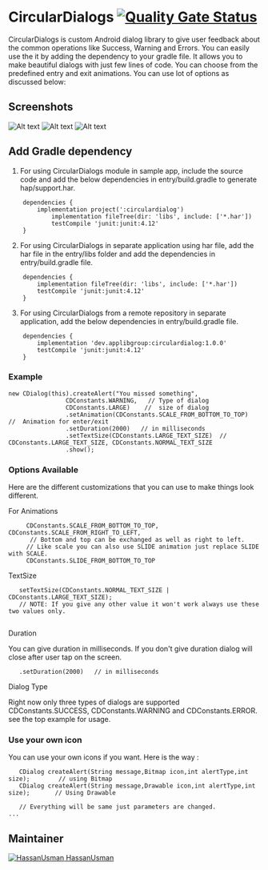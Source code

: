 # CircularDialogs [![Quality Gate Status](https://sonarcloud.io/api/project_badges/measure?project=applibgroup_CircularDialogs&metric=alert_status)](https://sonarcloud.io/dashboard?id=applibgroup_CircularDialogs)

CircularDialogs is custom Android dialog library to give user feedback about the common operations like Success, Warning and Errors. You can easily use the it by adding the dependency to your gradle file. It allows you to make beautiful dialogs with just few lines of code. You can choose from the predefined entry and exit animations. You can use lot of options as discussed below:

## Screenshots 

![Alt text](https://media.giphy.com/media/26FeUOgHGdlqK5b6E/giphy.gif "Success")
![Alt text](https://media.giphy.com/media/d47I14DOMBgSt4tO/giphy.gif "Error")
![Alt text](https://media.giphy.com/media/xUNd9R5AkswC22VCs8/giphy.gif "Error")

## Add Gradle dependency 

1. For using CircularDialogs module in sample app, include the source code and add the below dependencies in entry/build.gradle to generate hap/support.har.
```
	dependencies {
		implementation project(':circulardialog')
        	implementation fileTree(dir: 'libs', include: ['*.har'])
        	testCompile 'junit:junit:4.12'
	}
```
2. For using CircularDialogs in separate application using har file, add the har file in the entry/libs folder and add the dependencies in entry/build.gradle file.
```
	dependencies {
		implementation fileTree(dir: 'libs', include: ['*.har'])
		testCompile 'junit:junit:4.12'
	}

```
3. For using CircularDialogs from a remote repository in separate application, add the below dependencies in entry/build.gradle file.
```
	dependencies {
		implementation 'dev.applibgroup:circulardialog:1.0.0'
		testCompile 'junit:junit:4.12'
	}
```

### Example


```
new CDialog(this).createAlert("You missed something",
                CDConstants.WARNING,   // Type of dialog
                CDConstants.LARGE)    //  size of dialog
                .setAnimation(CDConstants.SCALE_FROM_BOTTOM_TO_TOP)     //  Animation for enter/exit  
                .setDuration(2000)   // in milliseconds
                .setTextSize(CDConstants.LARGE_TEXT_SIZE)  // CDConstants.LARGE_TEXT_SIZE, CDConstants.NORMAL_TEXT_SIZE
                .show();
```    

### Options Available

Here are the different customizations that you can use to make things look different.

For Animations
```   
     CDConstants.SCALE_FROM_BOTTOM_TO_TOP, CDConstants.SCALE_FROM_RIGHT_TO_LEFT, 
      // Bottom and top can be exchanged as well as right to left.
     // Like scale you can also use SLIDE animation just replace SLIDE with SCALE.
     CDConstants.SLIDE_FROM_BOTTOM_TO_TOP
 ```    
 TextSize
 ```
    setTextSize(CDConstants.NORMAL_TEXT_SIZE | CDConstants.LARGE_TEXT_SIZE);
    // NOTE: If you give any other value it won't work always use these two values only.
    
 ```
 Duration
 
 You can give duration in milliseconds. If you don't give duration dialog will close after user tap on the screen.
 ```
    .setDuration(2000)   // in milliseconds
 
 ```
 
 Dialog Type
 
 Right now only three types of dialogs are supported CDConstants.SUCCESS, CDConstants.WARNING and CDConstants.ERROR.
 see the top example for usage.
 
 ### Use your own icon
 
 You can use your own icons if you want. Here is the way :
 
 ```
    CDialog createAlert(String message,Bitmap icon,int alertType,int size);        // using Bitmap
    CDialog createAlert(String message,Drawable icon,int alertType,int size);       // Using Drawable
 
    // Everything will be same just parameters are changed.
 ...
 ```
 
 ## Maintainer
[![HassanUsman](https://avatars0.githubusercontent.com/u/10232094?v=4&s=40) HassanUsman](https://github.com/HassanUsman)  


